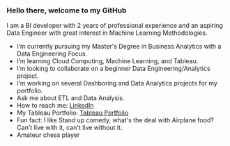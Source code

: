 ### Hello there, welcome to my GitHub

I am a BI developer with 2 years of professional experience and an aspiring Data Engineer with great interest in Machine Learning Methodologies.

- I’m currently pursuing my Master's Degree in Business Analytics with a Data Engineering Focus.
- I’m learning Cloud Computing, Machine Learning, and Tableau.
- I’m looking to collaborate on a beginner Data Engineering/Analytics project.
- I’m working on several Dashboring and Data Analytics projects for my portfolio.
- Ask me about ETL and Data Analysis.
- How to reach me: [LinkedIn](https://www.linkedin.com/in/moulikde/)
- My Tableau Portfolio: [Tableau Portfolio](https://public.tableau.com/app/profile/moulik.dhade)
- Fun fact: I like Stand up comedy, what's the deal with Airplane food? Can't live with it, can't live without it.
- Amateur chess player
